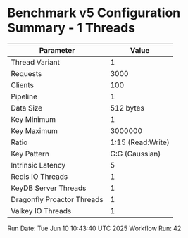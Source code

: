# Benchmark v5 Configuration Summary - 1 Threads

| Parameter | Value |
|-----------|-------|
| Thread Variant | 1 |
| Requests | 3000 |
| Clients | 100 |
| Pipeline | 1 |
| Data Size | 512 bytes |
| Key Minimum | 1 |
| Key Maximum | 3000000 |
| Ratio | 1:15 (Read:Write) |
| Key Pattern | G:G (Gaussian) |
| Intrinsic Latency | 5 |
| Redis IO Threads | 1 |
| KeyDB Server Threads | 1 |
| Dragonfly Proactor Threads | 1 |
| Valkey IO Threads | 1 |

Run Date: Tue Jun 10 10:43:40 UTC 2025
Workflow Run: 42
